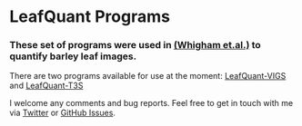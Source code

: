 # LeafQuant Programs

### These set of programs were used in [(Whigham et.al.)](http://apsjournals.apsnet.org/doi/abs/10.1094/MPMI-02-15-0027-FI) to quantify barley leaf images.

There are two programs available for use at the moment: [LeafQuant-VIGS](LeafQuant-VIGS) and [LeafQuant-T3S](LeafQuant-T3S)

I welcome any comments and bug reports. Feel free to get in touch with me via [Twitter](https://twitter.com/divyamistry) or [GitHub Issues](https://github.com/divyamistry/leafquant/issues).
